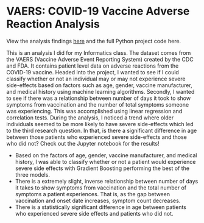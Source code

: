# VAERS: COVID-19 Vaccine Adverse Reaction Analysis

View the analysis findings [here](https://www.slideshare.net/DallasHutchinson1/finalproject1214pptpptx) and the full Python project code here.

This is an analysis I did for my Informatics class. The dataset comes from the VAERS (Vaccine Adverse Event Reporting System) created by the CDC and FDA. It contains patient level data on adverse reactions from the COVID-19 vaccine. Headed into the project, I wanted to see if I could classify whether or not an individual may or may not experience severe side-effects based on factors such as age, gender, vaccine manufacturer, and medical history using machine learning algorithms. Secondly, I wanted to see if there was a relationship between number of days it took to show symptoms from vaccination and the number of total symptoms someone was experiencing. This was accomplished using linear regression and correlation tests. During the analysis, I noticed a trend where older individuals seemed to be more likely to have severe side-effects which led to the third research question. In that, is there a significant difference in age between those patients who experienced severe side-effects and those who did not? Check out the Jupyter notebook for the results!
- Based on the factors of age, gender, vaccine manufacturer, and medical history, I was able to classify whether or not a patient would experience severe side effects with Gradient Boosting performing the best of the three models.
- There is a extremely slight, inverse relationship between number of days it takes to show symptoms from vaccination and the total number of symptoms a patient experiences. That is, as the gap between vaccination and onset date increases, symptom count decreases.
- There is a statistically significant difference in age between patients who experienced severe side effects and patients who did not.
